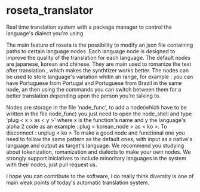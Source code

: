 # roseta_translator
Real time translation system with a package manager to control the language's dialect you're using  

The main feature of roseta is the possibility to modify an json file containing paths to certain language nodes. Each language node is designed to improve the quality
of the translation for each language. 
The default nodes are japanese, korean and chinese. They are main used to romanize the text after translation , which makes the synthtizer works better.
The nodes can be used to store language's variation whitin an range, for example : you can have Portuguese from Portugal and Portuguese from Brazil in the same node, an then using the commands you can switch between them for a better translation depending upon the person you're talking to.

Nodes are storage in the file 'node_func', to add a node(which have to be written in the file node_func) you just need to open the node_shell and type 'plug < x > as < y >' 
where x is the function's name and y the language's alpha 2 code as an example : plug < korean_node > as < ko >. To disconnect : unplug < ko >
To make a good node and functional one you need to follow the same pattern as the default ones, with input as a native's language and output as target's language. 
We recommend you studying about tokenization, romanization and dialects to make your own nodes. We strongly support iniciatives to include minoritary languages in the system with their nodes, just pull request us.     

I hope you can contribute to the software, i do really think diversity is one of main weak points of today's automatic translation system. 
